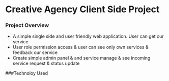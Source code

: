 # Creative Agency Client Side Project


### Project Overview

* A simple single side and user friendly web application. User can get our service
* User role permission access & user can see only own services & feedback our service
* Create simple admin panel & and service manage & see incoming service request & status update

###Technoloy Used




